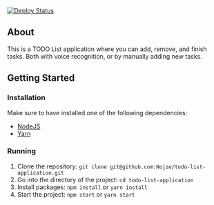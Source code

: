 [![Deploy Status](https://api.netlify.com/api/v1/badges/d7f91628-d842-45ea-9f71-579a86ae839a/deploy-status)](https://app.netlify.com/sites/voice-recognition-todo-list/deploys)

## About

This is a TODO List application where you can add, remove, and finish tasks. Both with voice recognition, or by manually adding new tasks.

## Getting Started

### Installation

Make sure to have installed one of the following dependencies:

- [NodeJS](https://nodejs.org/)
- [Yarn](https://yarnpkg.com/)

### Running

1. Clone the repository: `git clone git@github.com:Nojze/todo-list-application.git`
2. Go into the directory of the project: `cd todo-list-application`
3. Install packages: `npm install` or `yarn install`
4. Start the project: `npm start` or `yarn start`
